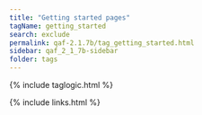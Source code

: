 ```yaml
---
title: "Getting started pages"
tagName: getting_started
search: exclude
permalink: qaf-2.1.7b/tag_getting_started.html
sidebar: qaf_2_1_7b-sidebar
folder: tags
---
```

{% include taglogic.html %}

{% include links.html %}

